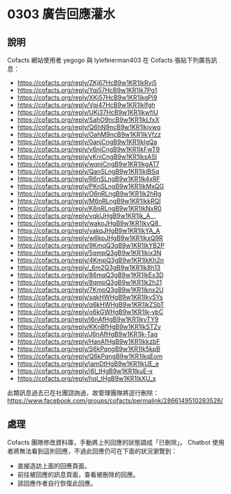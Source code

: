 # 0303 廣告回應灌水

## 說明

Cofacts 網站使用者 yegogo 與 lylefeierman403 在 Cofacts 張貼下列廣告訊息：
- https://cofacts.org/reply/ZKj67HcB9w1KR1IkRvj5
- https://cofacts.org/reply/Yqj57HcB9w1KR1Ik7Pg1
- https://cofacts.org/reply/XKj57HcB9w1KR1IkgPi9
- https://cofacts.org/reply/Vqj47HcB9w1KR1IkIfgh
- https://cofacts.org/reply/UKj37HcB9w1KR1IkwfjU
- https://cofacts.org/reply/SahO9ncB9w1KR1IkLfxX
- https://cofacts.org/reply/Q6hN9ncB9w1KR1Ikjvwq
- https://cofacts.org/reply/OahM9ncB9w1KR1IkVfzz
- https://cofacts.org/reply/0anjCngB9w1KR1IklgQa
- https://cofacts.org/reply/y6njCngB9w1KR1IkFwT9
- https://cofacts.org/reply/yKniCngB9w1KR1IksASl
- https://cofacts.org/reply/wqniCngB9w1KR1IkgAT7
- https://cofacts.org/reply/QanSLngB9w1KR1IklBSq
- https://cofacts.org/reply/R6nSLngB9w1KR1Ik4xRF
- https://cofacts.org/reply/PKnSLngB9w1KR1IkMxQG
- https://cofacts.org/reply/O6nRLngB9w1KR1Ik2hRg
- https://cofacts.org/reply/M6nRLngB9w1KR1IkkRQI
- https://cofacts.org/reply/K6nRLngB9w1KR1IkNxR0
- https://cofacts.org/reply/vqklJHgB9w1KR1Ik_A__
- https://cofacts.org/reply/wakoJHgB9w1KR1IkvQ8_
- https://cofacts.org/reply/yakqJHgB9w1KR1IkYA_A
- https://cofacts.org/reply/w6kpJHgB9w1KR1IkxQ9R
- https://cofacts.org/reply/9KmqQ3gB9w1KR1IkYB2P
- https://cofacts.org/reply/5qmpQ3gB9w1KR1Ikix3N
- https://cofacts.org/reply/4KmpQ3gB9w1KR1IkKh2n
- https://cofacts.org/reply/_6m2Q3gB9w1KR1Ik8h13
- https://cofacts.org/reply/86mqQ3gB9w1KR1IkEx3D
- https://cofacts.org/reply/8qmpQ3gB9w1KR1Ik2h21
- https://cofacts.org/reply/7KmpQ3gB9w1KR1Iknx2U
- https://cofacts.org/reply/sqkHWHgB9w1KR1IkySYs
- https://cofacts.org/reply/q6kHWHgB9w1KR1IkZSbT
- https://cofacts.org/reply/o6kGWHgB9w1KR1Ik-ybC
- https://cofacts.org/reply/I6nAfHgB9w1KR1IkyTY9
- https://cofacts.org/reply/KKnBfHgB9w1KR1IkSTZv
- https://cofacts.org/reply/J6nAfHgB9w1KR1Ik-Taq
- https://cofacts.org/reply/HanAfHgB9w1KR1IkkzbF
- https://cofacts.org/reply/S6kPqngB9w1KR1Ik5kpB
- https://cofacts.org/reply/Q6kPqngB9w1KR1IkqEom
- https://cofacts.org/reply/jamDtHgB9w1KR1IkUE_e
- https://cofacts.org/reply/i6l_tHgB9w1KR1IkuE-x
- https://cofacts.org/reply/hql_tHgB9w1KR1IkXU_s

此類訊息過去已在社團諮詢過，故管理團隊將逕行刪除：
https://www.facebook.com/groups/cofacts/permalink/2866149510283526/

## 處理
Cofacts 團隊修改資料庫，手動將上列回應的狀態調成「已刪除」。 Chatbot 使用者將無法看到這則回應，不過此回應仍可在下面的狀況瀏覽到：

- 直接造訪上面的回應頁面。
- 前往被回應的訊息頁面，查看被刪除的回應。
- 該回應作者自行恢復此回應。
